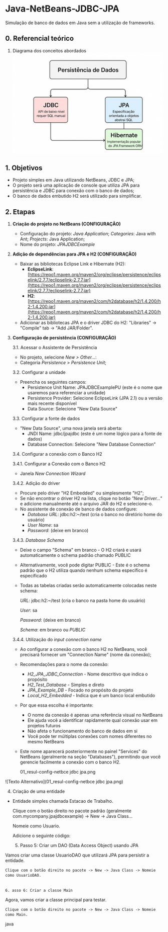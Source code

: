 # Java-NetBeans-JDBC-JPA

Simulação de banco de dados em Java sem a utilização de frameworks.

## 0. Referencial teórico
1. Diagrama dos conceitos abordados
![Texto Alternativo](00_dia-coneitos.png)


## 1. Objetivos

- Projeto simples em Java utilizando NetBeans, JDBC e JPA;
- O projeto será uma aplicação de console que utiliza JPA para persistência e JDBC para conexão com o banco de dados;
- O banco de dados embutido H2 será utilizado para simplificar.

## 2. Etapas

1. **Criação do projeto no NetBeans (CONFIGURAÇÃO)**
   - Configuração do projeto: _Java Application_; _Categories_: Java with Ant; _Projects_: Java Application;
   - Nome do projeto: _JPAJDBCExample_

2. **Adição de dependências para JPA e H2 (CONFIGURAÇÃO)**
   - Baixar as bibliotecas Eclipse Link e Hibernate (H2):
     - **EclipseLink**: [https://repo1.maven.org/maven2/org/eclipse/persistence/eclipselink/2.7.7/eclipselink-2.7.7.jar](https://repo1.maven.org/maven2/org/eclipse/persistence/eclipselink/2.7.7/eclipselink-2.7.7.jar)
     - **H2**: [https://repo1.maven.org/maven2/com/h2database/h2/1.4.200/h2-1.4.200.jar](https://repo1.maven.org/maven2/com/h2database/h2/1.4.200/h2-1.4.200.jar)
   - Adicionar as bibliotecas JPA e o driver JDBC do H2: "Libraries" -> "Compile" tab -> "Add JAR/Folder".

3. **Configuração de persistência (CONFIGURAÇÃO)**

   3.1. Acessar o Assistente de Persistência  
   - No projeto, selecione _New > Other..._:  
   - Categoria _Persistence_ > _Persistence Unit_;

   3.2. Configurar a unidade  
   - Preencha os seguintes campos:  
     - Persistence Unit Name: JPAJDBCExamplePU (este é o nome que usaremos para referenciar a unidade)  
     - Persistence Provider: Selecione EclipseLink (JPA 2.1) ou a versão mais recente disponível  
     - Data Source: Selecione "New Data Source"

   3.3. Configurar a fonte de dados  
   - "New Data Source", uma nova janela será aberta:  
     - JNDI Name: jdbc/jpajdbc (este é um nome lógico para a fonte de dados)  
     - Database Connection: Selecione "New Database Connection"

   3.4. Configurar a conexão com o Banco H2  
   
   3.4.1. Configurar a Conexão com o Banco H2  
   - Janela _New Connection Wizard_

   3.4.2. Adição do driver  
   - Procure pelo driver "H2 Embedded" ou simplesmente "H2";  
   - Se não encontrar o driver H2 na lista, clique no botão _"New Driver..."_ e adicione manualmente até o arquivo JAR do H2 e selecione-o.  
   - No assistente de conexão de banco de dados configure:  
     - _Database URL_: jdbc:h2:~/test (cria o banco no diretório home do usuário)  
     - _User Name_: sa  
     - _Password_: (deixe em branco)  

   3.4.3. _Database Schema_  
   - Deixe o campo "Schema" em branco - O H2 criará e usará automaticamente o schema padrão chamado PUBLIC  
   - Alternativamente, você pode digitar PUBLIC - Este é o schema padrão que o H2 utiliza quando nenhum schema específico é especificado  
   - Todas as tabelas criadas serão automaticamente colocadas neste schema:  
     
     _URL_: jdbc:h2:~/test (cria o banco na pasta home do usuário)  
     
     _User_: sa  
     
     _Password_: (deixe em branco)  
     
     _Schema_: em branco ou _PUBLIC_

   3.4.4. Utilização do _input connection name_  
   - Ao configurar a conexão com o banco H2 no NetBeans, você precisará fornecer um "Connection Name" (nome da conexão);  
   - Recomendações para o nome da conexão:  
     - _H2_JPA_JDBC_Connection_ - Nome descritivo que indica o propósito  
     - _H2_Test_Database_ - Simples e direto  
     - _JPA_Example_DB_ - Focado no propósito do projeto  
     - _Local_H2_Embedded_ - Indica que é um banco local embutido  
   - Por que essa escolha é importante:  
     - O nome da conexão é apenas uma referência visual no NetBeans  
     - Ele ajuda você a identificar rapidamente qual conexão usar em projetos futuros  
     - Não afeta o funcionamento do banco de dados em si  
     - Você pode ter múltiplas conexões com nomes diferentes no mesmo NetBeans  
   - Este nome aparecerá posteriormente no painel "Services" do NetBeans (geralmente na seção "Databases"), permitindo que você gerencie facilmente a conexão com o banco H2.

     01_resul-config-netbce jdbc jpa.png

![Texto Alternativo](01_resul-config-netbce jdbc jpa.png)

4. Criação de uma entidade
- Entidade simples chamada Estacao de Trabalho.

    Clique com o botão direito no pacote padrão (geralmente com.mycompany.jpajdbcexample) -> New -> Java Class...

    Nomeie como Usuario.

    Adicione o seguinte código:

  5. Passo 5: Criar um DAO (Data Access Object) usando JPA

Vamos criar uma classe UsuarioDAO que utilizará JPA para persistir a entidade.

    Clique com o botão direito no pacote -> New -> Java Class -> Nomeie como UsuarioDAO.


    6. asso 6: Criar a classe Main

Agora, vamos criar a classe principal para testar.

    Clique com o botão direito no pacote -> New -> Java Class -> Nomeie como Main.

java
